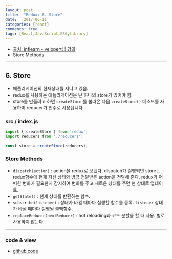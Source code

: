 ```yaml
---
layout: post
title:  "Redux: 6. Store"
date:   2017-06-11
categories: [react]
comments: true
tags: [React,JavaScript,ES6,library]
---
```


- [출처: inflearn - velopert님 강의](https://www.inflearn.com/course/react-%EA%B0%95%EC%A2%8C-velopert/)
- Store Methods

<!--more-->

---

## 6. Store
- 애플리케이션의 현재상태를 지니고 있음.
- redux를 사용하는 애플리케이션은 단 하나의 store가 있어야 힘.
- store를 만들려고 하면 `createStore` 를 불러온 다음 `createStore()` 메소드를 사용하며 reducer가 인수로 사용됩니다.

### src / index.js

```js
import { createStore } from 'redux';
import reducers from './reducers';

const store = createStore(reducers);
```

### Store Methods
- `dispatch(action)` : action을 redux로 보낸다. dispatch가 실행되면 store는 redux함수에 현재 자신 상태와 방금 전달받은 action을 전달해 준다. redux가 어떠한 변화가 필요한지 감지하여 변화를 주고 새로운 상태를 주면 현 상태로 업데이트.
- `getState()` : 현재 상태를 반환하는 함수.
- `subscribe(listener)` : 상태가 바뀔 때마다 실행할 함수를 등록. `listener` 상태가 바뀔 때마다 실행될 콜백함수.
- `replaceReducer(nextReducer)` : hot reloading과 코드 분할을 할 때 사용. 별로 사용하지 않는다.

---

### code & view
- [github code](https://github.com/rockquai/React-Express/tree/master/05.React-Redux/redux-example)
